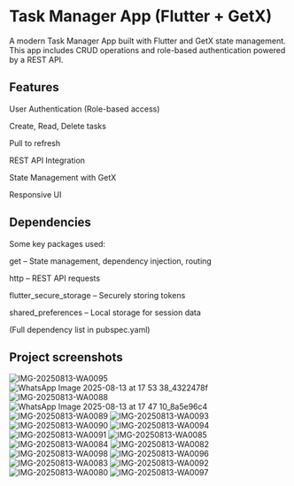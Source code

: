 # Task Manager App (Flutter + GetX)

A modern Task Manager App built with Flutter and GetX state management. This app includes CRUD operations and role-based authentication powered by a REST API.

## Features
User Authentication (Role-based access)

Create, Read, Delete tasks

Pull to refresh

REST API Integration

State Management with GetX

Responsive UI

## Dependencies
Some key packages used:

get – State management, dependency injection, routing

http – REST API requests

flutter_secure_storage – Securely storing tokens

shared_preferences – Local storage for session data

(Full dependency list in pubspec.yaml)

## Project screenshots
![IMG-20250813-WA0095](https://github.com/user-attachments/assets/2ba252c7-3b49-468d-a1c5-c8eed9fcbe2e)
![WhatsApp Image 2025-08-13 at 17 53 38_4322478f](https://github.com/user-attachments/assets/a28efe9f-cccd-4a31-9512-5567d039107d)
![IMG-20250813-WA0088](https://github.com/user-attachments/assets/f8c67589-f37f-4a64-bd90-068aa738c92f)
![WhatsApp Image 2025-08-13 at 17 47 10_8a5e96c4](https://github.com/user-attachments/assets/443ed36f-04a2-45e7-a4c1-fd45753fae5f)
![IMG-20250813-WA0089](https://github.com/user-attachments/assets/acdfb57c-01d5-4a91-98d8-7ddcb6419e1d)
![IMG-20250813-WA0093](https://github.com/user-attachments/assets/28319d31-96ff-41b1-a97a-86336657f649)
![IMG-20250813-WA0090](https://github.com/user-attachments/assets/2c371412-7ddd-4c6d-a2c4-03c8f9a5a83c)
![IMG-20250813-WA0094](https://github.com/user-attachments/assets/b398b11b-4938-41d2-a272-9a02154edd7b)
![IMG-20250813-WA0091](https://github.com/user-attachments/assets/688b8399-b49e-43ff-bb64-2b2628557c51)
![IMG-20250813-WA0085](https://github.com/user-attachments/assets/5c6fb234-c89b-4e75-a435-b5db5d98a36b)
![IMG-20250813-WA0084](https://github.com/user-attachments/assets/134fc4ea-4a21-466d-8d5c-5b701cccd6da)
![IMG-20250813-WA0082](https://github.com/user-attachments/assets/5a95dadd-2061-4145-ba53-df04912c5a2b)
![IMG-20250813-WA0098](https://github.com/user-attachments/assets/dc2bdd39-8882-4966-804f-e43a9895211e)
![IMG-20250813-WA0096](https://github.com/user-attachments/assets/f3f11760-f11f-47af-af69-1f80c0a31c72)
![IMG-20250813-WA0083](https://github.com/user-attachments/assets/65091fbe-079b-4e38-857e-5c236332a78c)
![IMG-20250813-WA0092](https://github.com/user-attachments/assets/89ad4fbb-d563-4aad-bfe0-5e4ab80ce951)
![IMG-20250813-WA0080](https://github.com/user-attachments/assets/4fc5de09-0589-47ef-ad4f-ee40a6e8d900)
![IMG-20250813-WA0097](https://github.com/user-attachments/assets/75e6a61c-0372-46fb-a3a4-fe0d5e209dff)


